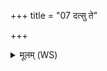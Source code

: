 +++
title = "07 दत्सु ते"

+++
<details><summary>मूलम् (WS)</summary>

दत्सु ते वर्चः सुभगे जिहृायां ते मधूलकम् ।  
अक्ष्यौ निकरणी तव प्रतीकं मधुमत्तरम् ॥ ७ ॥
</details>